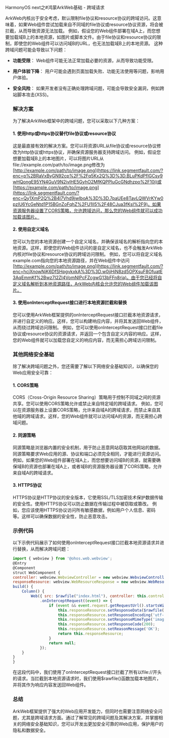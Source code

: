 HarmonyOS next之#鸿蒙ArkWeb基础 - 跨域请求

ArkWeb内核出于安全考虑，默认限制file协议和resource协议的跨域访问。这意味着，如果Web组件尝试加载来自不同域的file协议或resource协议资源，将会被拦截，从而导致资源无法加载。
例如，假设您的Web组件部署在域A上，而您想要加载域B上的本地资源，如图片或脚本文件。由于file协议和resource协议的限制，即使您的Web组件可以访问域B的URL，也无法加载域B上的本地资源。
这种跨域问题可能会导致以下问题：

- **功能受限**： Web组件可能无法正常加载必要的资源，从而导致功能受限。

- **用户体验下降**： 用户可能会遇到页面加载失败、功能无法使用等问题，影响用户体验。

- **安全风险**： 如果开发者没有正确处理跨域问题，可能会导致安全漏洞，例如跨站脚本攻击(XSS)。

  ### 解决方案

  为了解决ArkWeb框架中的跨域问题，您可以采取以下几种方案：

  #### 1. 使用http或https协议替代file协议或resource协议

  这是最直接有效的解决方案。您可以将资源URL从file协议或resource协议修改为http协议或https协议，并确保资源服务器支持跨域访问。
  例如，假设您想要加载域B上的本地图片，可以将图片URL从file://example.com/path/to/image.png修改为[http://example.com/path/to/image.png](https://link.segmentfault.com/?enc=p%2BRaVxByGN92cp%2F%2Fq5Kx2Q%3D%3D.BLuPKdPfIGCsy9wHQongE95YN4GuV9N2ivlHE5GyhO2MfKQPPluGcGNdhzpo%2F10i)或[https://example.com/path/to/image.png](https://link.segmentfault.com/?enc=Qy1XmP2Q%2B4l7Vhd9jwIboA%3D%3D.7paUEe8TavLQWVrKYw0pzIU6YcGeNtd1P15BGnZoFqhZ%2FU1lI5%2F48CJua3fKsI%2F9)。如果资源服务器设置了CORS策略，允许跨域访问，那么您的Web组件就可以成功加载该图片。

  #### 2. 使用自定义域名

  您可以为您的本地资源创建一个自定义域名，并确保该域名的解析指向您的本地资源。这样，即使您的Web组件访问的是自定义域名，也不会触发ArkWeb内核对file协议和resource协议的跨域访问限制。
  例如，您可以将自定义域名example.com指向您的本地资源路径，并在Web组件中访问[http://example.com/path/to/image.png](https://link.segmentfault.com/?enc=hcjXnowNjK6DfSHpgvkxkA%3D%3D.w0jjHiN8zd5OPXsuF8OfuatE3AqEmmKf%2Bwz7I2ZI4VomNIPcFZcgwG13bFFn8ria)。由于您已经将自定义域名解析到本地资源路径，ArkWeb内核会允许您的Web组件加载该图片。

  #### 3. 使用onInterceptRequest接口进行本地资源拦截和替换

  您可以使用ArkWeb框架提供的onInterceptRequest接口拦截本地资源请求，并进行自定义的响应。这样，您可以构建响应内容，并将其发送回Web组件，从而绕过跨域访问限制。
  例如，您可以使用onInterceptRequest接口拦截file协议或resource协议的资源请求，并返回一个包含自定义内容的响应。这样，您的Web组件就可以加载您自定义的响应内容，而无需担心跨域访问限制。

  ### 其他网络安全基础

  除了解决跨域问题之外，您还需要了解以下网络安全基础知识，以确保您的Web应用安全可靠：

  #### 1. CORS策略

  CORS（Cross-Origin Resource Sharing）策略用于控制不同域之间的资源共享。您可以使用CORS策略允许或禁止来自特定域的跨域请求。
  例如，您可以在资源服务器上设置CORS策略，允许来自域A的跨域请求，而禁止来自其他域的跨域请求。这样，您的Web组件就可以访问域A的资源，而无需担心跨域问题。

  #### 2. 同源策略

  同源策略是浏览器内置的安全机制，用于防止恶意网站窃取其他网站的数据。同源策略要求Web应用的源、协议和端口必须完全相同，才能进行资源访问。
  例如，如果您的Web组件部署在域A上，而您想要访问域B的资源，就需要确保域B的资源也部署在域A上，或者域B的资源服务器设置了CORS策略，允许来自域A的跨域请求。

  #### 3. HTTPS协议

  HTTPS协议是HTTP协议的安全版本，它使用SSL/TLS加密技术保护数据传输的安全性。使用HTTPS协议可以防止数据在传输过程中被窃取或篡改。
  例如，您应该使用HTTPS协议访问所有敏感数据，例如用户个人信息、密码等。这样可以确保数据的安全性，防止恶意攻击。

  ### 示例代码

  以下示例代码展示了如何使用onInterceptRequest接口拦截本地资源请求并进行替换，从而解决跨域问题：

  ```javascript
  import { webview } from '@ohos.web.webview';
  @Entry
  @Component
  struct WebComponent {
  controller: webview.WebviewController = new webview.WebviewController();
  responseResource: webview.WebResourceResponse = new webview.WebResourceResponse();
  build() {
      Column() {
          Web({ src: $rawfile("index.html"), controller: this.controller })
              .onInterceptRequest((event) => {
                  if (event && event.request.getRequestUrl().startsWith("file://")) {
                      this.responseResource.setResponseData($rawfile("local.png"));
                      this.responseResource.setResponseEncoding('utf-8');
                      this.responseResource.setResponseMimeType('image/png');
                      this.responseResource.setResponseCode(200);
                      this.responseResource.setReasonMessage('OK');
                      return this.responseResource;
                  }
                  return null;
              });
      }
  }
  }
  ```

  在这段代码中，我们使用了onInterceptRequest接口拦截了所有以file://开头的请求。当拦截到本地资源请求时，我们使用$rawfile()函数加载本地图片，并将其作为响应内容发送回Web组件。

  ### 总结

  ArkWeb框架提供了强大的Web应用开发能力，但同时也需要注意网络安全问题，尤其是跨域请求方面。通过了解常见的跨域问题及其解决方案，并掌握相关的网络安全基础知识，您可以开发出更加安全可靠的Web应用，保护用户的隐私和数据安全。
